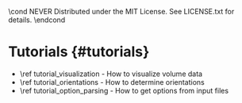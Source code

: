\cond NEVER
Distributed under the MIT License.
See LICENSE.txt for details.
\endcond
# Tutorials {#tutorials}

- \ref tutorial_visualization - How to visualize volume data
- \ref tutorial_orientations - How to determine orientations
- \ref tutorial_option_parsing - How to get options from input files
